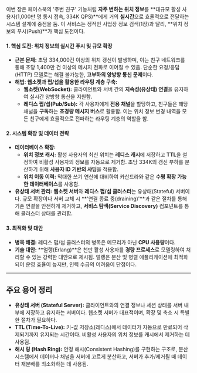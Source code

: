 이번 장은 페이스북의 '주변 친구' 기능처럼 **자주 변하는 위치 정보**를 **대규모 활성 사용자(1,000만 명 동시 접속, 334K QPS)**에게 거의 **실시간**으로 효율적으로 전달하는 시스템 설계에 중점을 둠. 이 서비스는 정적인 사업장 정보 검색(1장)과 달리, **위치 정보의 푸시(Push)**가 핵심 도전이다.

#### **1. 핵심 도전: 위치 정보의 실시간 푸시 및 규모 확장**

- **근본 문제:** 초당 334,000건 이상의 위치 갱신이 발생하며, 이는 친구 네트워크를 통해 초당 1,400만 건 이상의 메시지 전파로 이어질 수 있음. 단순한 요청/응답(HTTP) 모델로는 해결 불가능한, **고부하의 양방향 통신 문제**이다.
- **해법: 웹소켓과 펍/섭을 활용한 라우팅 계층 구축:**
    - **웹소켓(WebSocket):** 클라이언트와 서버 간의 **지속성(유상태) 연결**을 유지하여 실시간 양방향 통신을 지원함.
    - **레디스 펍/섭(Pub/Sub):** 각 사용자에게 **전용 채널**을 할당하고, 친구들은 해당 채널을 **구독**하는 **초경량 메시지 버스**로 활용함. 이는 위치 정보 변경 내역을 모든 친구에게 효율적으로 전파하는 라우팅 계층의 역할을 함.

#### **2. 시스템 확장 및 데이터 전략**

- **데이터베이스 확장:**
    - **위치 정보 캐시:** 활성 사용자의 최신 위치는 **레디스 캐시**에 저장하고 **TTL**을 설정하여 비활성 사용자의 정보를 자동으로 제거함. 초당 334K의 갱신 부하를 분산하기 위해 **사용자 ID 기반의 샤딩**을 적용함.
    - **위치 이동 이력:** 막대한 쓰기 연산에 대비하여 카산드라와 같은 **수평 확장 가능한 데이터베이스**를 사용함.
- **유상태 서버 관리:** **웹소켓 서버**와 **레디스 펍/섭 클러스터**는 유상태(Stateful) 서버이다. 규모 확장이나 서버 교체 시 **'연결 종료 중(draining)'**과 같은 절차를 통해 기존 연결을 안전하게 제거하고, **서비스 탐색(Service Discovery)** 컴포넌트를 통해 클러스터 상태를 관리함.

#### **3. 최적화 및 대안**
- **병목 해결:** 레디스 펍/섭 클러스터의 병목은 메모리가 아닌 **CPU 사용량**이다.
- **기술 대안:** **얼랭(Erlang)**은 천만 활성 사용자를 **경량 프로세스**로 모델링하여 처리할 수 있는 강력한 대안으로 제시됨. 얼랭은 분산 및 병렬 애플리케이션에 최적화되어 운영 효율이 높지만, 인력 수급의 어려움이 단점이다.

---

## **주요 용어 정리**

- **유상태 서버 (Stateful Server):** 클라이언트와의 연결 정보나 세션 상태를 서버 내부에 저장하고 유지하는 서버이다. 웹소켓 서버가 대표적이며, 확장 및 축소 시 특별한 절차가 필요하다.
- **TTL (Time-To-Live):** 키-값 저장소(레디스)에서 데이터가 자동으로 만료되어 삭제되기까지 유지되는 시간이다. 비활성 사용자의 위치 정보를 캐시에서 제거하는 데 사용됨.
- **해시 링 (Hash Ring):** 안정 해시(Consistent Hashing)를 구현하는 구조로, 분산 시스템에서 데이터나 채널을 서버에 고르게 분산하고, 서버가 추가/제거될 때 데이터 재분배를 최소화하는 데 사용됨.